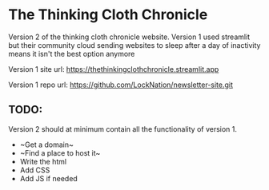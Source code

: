# The Thinking Cloth Chronicle
Version 2 of the thinking cloth chronicle website. Version 1 used streamlit but their community cloud sending websites to sleep after a day of inactivity means it isn't the best option anymore

Version 1 site url: https://thethinkingclothchronicle.streamlit.app

Version 1 repo url: https://github.com/LockNation/newsletter-site.git



## TODO:
Version 2 should at minimum contain all the functionality of version 1.
- ~Get a domain~
- ~Find a place to host it~
- Write the html
- Add CSS
- Add JS if needed
